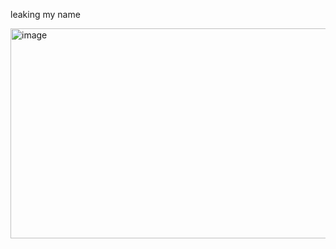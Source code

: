 leaking my name

<img width="720" height="336" alt="image" src="https://github.com/user-attachments/assets/28265701-4f44-4896-bd5c-b14a7a305325" />
